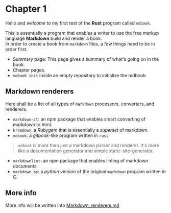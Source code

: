 # Chapter 1

Hello and _welcome_ to my first test of the **Rust** program called `mdbook`.

This is essentially a program that enables a writer to use the free markup language **Markdown** build and render 
a book.  
In order to create a book from `markdown` files, a few things need to be in order first.

- Summary page: This page gives a summary of what's going on in the book.
- Chapter pages.
- `mdbook init` inside an empty repository to initialize the mdbook.

## Markdown renderers

Here shall be a list of all types of `markdown` processors, converters, and renderers.

- `markdown-it`: an npm package that enables smart converting of markdown to html.
- `kramdown`: a _Rubygem_ that is essentially a _superset_ of markdown.
- `mdbook`: a _gitbook_-like program written in `rust`.

> `mdbook` is more than just a markdown parser and renderer.
> It's more like a documentation generator and simple static-site-generator.

- `markdownlint`: an npm package that enables linting of markdown documents.
- `markdown_py`: a _python_ version of the original `markdown` program written in C.

## More info

More info will be written into [Markdown_renderers.md](./Markdown_renderers.md)
